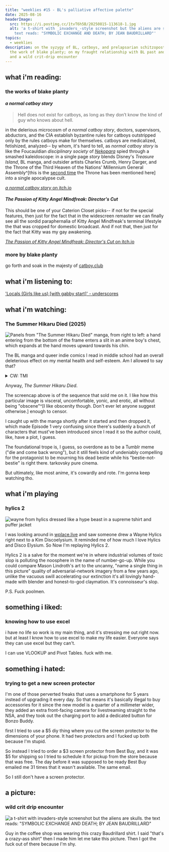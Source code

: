 ```yaml
---
title: "weeklies #15 - BL's palliative affective palette"
date: 2025-08-16
headerImage:
  src: https://i.postimg.cc/1tvT6h5B/20250815-113618-1.jpg
  alt: 'a t-shirt with _invaders_-style screenshot but the aliens are skulls. the
    text reads: "SYMBOLIC EXCHANGE AND DEATH; BY JEAN BAUDRILLARD"'
topics:
  - weeklies
description: on the syzygy of BL, catboys, and prelapsarian schitzoposting in
  the work of blake planty; on my fraught relationship with BL past and present;
  and a wild crit-drip encounter
---
```

## __what i'm reading__:

### the works of blake planty 

#### _a normal catboy story_

> Hell does not exist for catboys, as long as they don’t know the kind of guy who knows about hell.

in the delerious microcosm of _a normal catboy story_, doctors, supervisors, abductors, and the CIA establish byzantine rules for catboys outstripped only by the rules catboys make for themselves. catboys are medicalized, fetishized, analyzed-- by whom, it's hard to tell, as _normal catboy story_ is like the Foucauldian _disciplinary society_ of [_Nekopara_](https://en.wikipedia.org/wiki/Nekopara) spied through a smashed kaleidoscope: in a single page _story_ blends Disney's _Treasure Island_, BL manga, and outsider artists Charles Crumb, Henry Darger, and the Throne of the Third Heaven of the Nations' Millennium General Assembly^[this is the [second time](https://friendmeat.org/blog/2025/05/24/weeklies-3-prelapsarian-schizoposting/) the Throne has been mentioned here] into a single apocalypse cult. 

[_a normal catboy story_ on itch.io](https://newtype.itch.io/a-normal-catboy-story-or-the-cat-and-superstition)

#### _The Passion of Kitty Angel Mindfreak: Director's Cut_

This should be one of your Caterion Closet picks-- if not for the special features, then just for the fact that in the widescreen remaster we can finally see all the sordid paraphernalia of Kitty Angel Mindfreak's terminal lifestyle the that was cropped for domestic broadcast. And if not that, then just for the fact that Kitty was my gay awakening.

[_The Passion of Kitty Angel Mindfreak: Director's Cut_ on itch.io](https://newtype.itch.io/the-passion-of-kitty-angel-mindfreak-directors-cut)

### more by blake planty

go forth and soak in the majesty of [catboy.club](https://catboy.club)

## __what i'm listening to__:

['Locals (Girls like us) [with gabby start]' - underscores](https://www.youtube.com/watch?v=G9zDeHOAP_g)

## __what i'm watching__:
### The Summer Hikaru Died (2025)

![Panels from "The Summer Hikaru Died" manga, from right to left: a hand entering from the bottom of the frame enters a slit in an anime boy's chest, which expands at the hand moves upward towards his chin.](https://i.postimg.cc/mZ0qdh2x/summer-hikaru-died.png)

The BL manga and queer indie comics I read in middle school had an overall deleterious effect on my mental health and self-esteem. Am I allowed to say that? 

<details><summary>CW: TMI</summary>
<p>BL has a palliative affective palette: it provides a soothing fantasy of intense emotions and innocent sexuality, and in my impressionable years it melted my adolescent brain into a yearning slurry. IMO, I would've been better prepared for life if we were sand-blasting the innocence out of adolescents assembly-line style with hardcore adult scenarios (divorce, paraphilia, war, etc.). My romantic streak is a constant source of anguish; it's added gasoline to the smoldering wreck of my love life and unbeknownst-to-me one-night-stands. I feel distinctly pathetic and laughable amongst my peers. </p></details>

Anyway, _The Summer Hikaru Died_.

The screencap above is of the sequence that sold me on it. I like how this particular image is visceral, uncomfortable, yonic, and erotic, all without being "obscene"^[I like obscenity though. Don't ever let anyone suggest otherwise.] enough to censor.

I caught up with the manga shortly after it started and then dropped it, which made Episode 1 very confusing since there's suddenly a bunch of characters that must've been introduced since I read it so the author could, like, have a plot, I guess.

The foundational trope is, I guess, so overdone as to be a Tumblr meme ("die and come back wrong"), but it still feels kind of undeniably compelling for the protagonist to be mourning his dead bestie while his "bestie-not-bestie" is right there. tarkovsky pure cinema.

But ultimately, like most anime, it's cowardly and rote. I'm gonna keep watching tho.

## what i'm playing
### hylics 2

![wayne from hylics dressed like a hype beast in a supreme tshirt and puffer jacket](https://i.redd.it/tvoex2ybly861.png)

I was looking around in [wplace.live](http://wplace.live/) and saw someone drew a Wayne Hylics right next to a Kim Discoelysium. It reminded me of how much I love Hylics and Disco Elysium. So Now I'm replaying Hylics 2.

Hylics 2 is a salve for the moment we're in where industrial volumes of toxic slop is polluting the noosphere in the name of number-go-up. While you could compare Mason Lindroth's art to the uncanny, "name a single thing in this picture" quality of adversarial-network imagery from a few years ago, unlike the vacuous swill accelerating our extinction it's all lovingly hand-made with blender and honest-to-god claymation. It's connoisseur's slop. 

P.S. Fuck poolmen. 

## __something i liked__:

### knowing how to use excel

i have no life so work is my main thing, and it's stressing me out right now. but at least I know how to use excel to make my life easier. Everyone says they can use excel but they can't.

I can use VLOOKUP and Pivot Tables. fuck with me.

## __something i hated__:
### trying to get a new screen protector

I'm one of those perverted freaks that uses a smartphone for 5 years instead of upgrading it every day. So that means it's basically illegal to buy accessories for it since the new model is a quarter of a millimeter wider, they added an extra front-facing camera for livestreaming straight to the NSA, and they took out the charging port to add a dedicated button for Bonzo Buddy.

first I tried to use a $5 diy thing where you cut the screen protector to the dimensions of your phone. It had two protectors and I fucked up both because I'm stupid. 

So instead I tried to order a $3 screen protector from Best Buy, and it was $5 for shipping so I tried to schedule it for pickup from the store because that was free. The day before it was supposed to be ready Best Buy emailed me 31 times that it wasn't available. The same email. 

So I still don't have a screen protector. 

## __a picture__:
### wild crit drip encounter
![a t-shirt with _invaders_-style screenshot but the aliens are skulls. the text reads: "SYMBOLIC EXCHANGE AND DEATH; BY JEAN BAUDRILLARD"](https://i.postimg.cc/1z83ZM27/20250815-113618.jpg)

Guy in the coffee shop was wearing this crazy Baudrillard shirt. I said "that's a crazy-ass shirt" then I made him let me take this picture. Then I got the fuck out of there because I'm shy. 